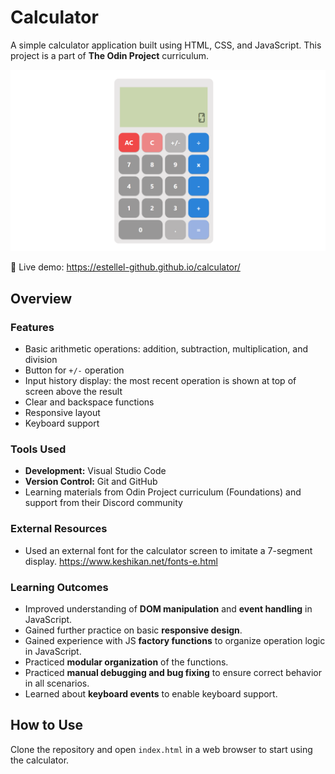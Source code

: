 # Calculator

A simple calculator application built using HTML, CSS, and JavaScript.
This project is a part of **The Odin Project** curriculum.

![alt text](image.png)

🔗 Live demo: https://estellel-github.github.io/calculator/

## Overview

### Features

- Basic arithmetic operations: addition, subtraction, multiplication, and division
- Button for `+/-` operation
- Input history display: the most recent operation is shown at top of screen above the result
- Clear and backspace functions
- Responsive layout
- Keyboard support

### Tools Used

- **Development:** Visual Studio Code
- **Version Control:** Git and GitHub
- Learning materials from Odin Project curriculum (Foundations) and support from their Discord community

### External Resources

- Used an external font for the calculator screen to imitate a 7-segment display. https://www.keshikan.net/fonts-e.html

### Learning Outcomes

- Improved understanding of **DOM manipulation** and **event handling** in JavaScript.
- Gained further practice on basic **responsive design**.
- Gained experience with JS **factory functions** to organize operation logic in JavaScript.
- Practiced **modular organization** of the functions.
- Practiced **manual debugging and bug fixing** to ensure correct behavior in all scenarios.
- Learned about **keyboard events** to enable keyboard support.

## How to Use

Clone the repository and open `index.html` in a web browser to start using the calculator.
